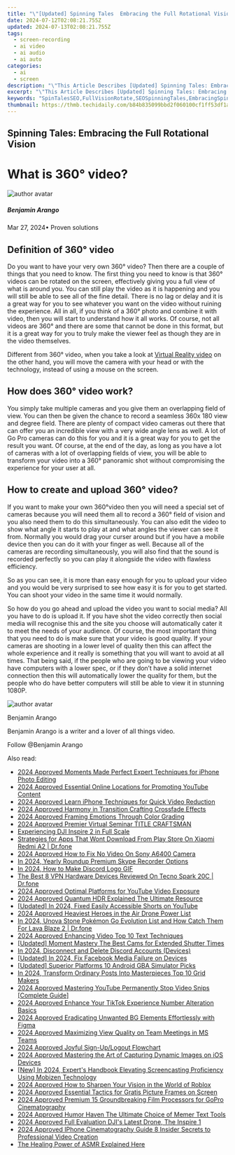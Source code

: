 ```yaml
---
title: "\"[Updated] Spinning Tales  Embracing the Full Rotational Vision\""
date: 2024-07-12T02:08:21.755Z
updated: 2024-07-13T02:08:21.755Z
tags: 
  - screen-recording
  - ai video
  - ai audio
  - ai auto
categories: 
  - ai
  - screen
description: "\"This Article Describes [Updated] Spinning Tales: Embracing the Full Rotational Vision\""
excerpt: "\"This Article Describes [Updated] Spinning Tales: Embracing the Full Rotational Vision\""
keywords: "SpinTalesSEO,FullVisionRotate,SEOSpinningTales,EmbracingSpinSEO,FullRotationVision,RotationalStoryBoost,VisionarySEOSpin"
thumbnail: https://thmb.techidaily.com/b84b835099bbd2f060100cf1ff53df1a6537fd5a4b5a03be31336b43fbf43c35.jpg
---
```


## Spinning Tales: Embracing the Full Rotational Vision

# What is 360° video?

![author avatar](https://images.wondershare.com/filmora/article-images/benjamin-arango-author.jpg)

##### Benjamin Arango

 Mar 27, 2024• Proven solutions

## Definition of 360° video

 Do you want to have your very own 360° video? Then there are a couple of things that you need to know. The first thing you need to know is that 360° videos can be rotated on the screen, effectively giving you a full view of what is around you. You can still play the video as it is happening and you will still be able to see all of the fine detail. There is no lag or delay and it is a great way for you to see whatever you want on the video without ruining the experience. All in all, if you think of a 360° photo and combine it with video, then you will start to understand how it all works. Of course, not all videos are 360° and there are some that cannot be done in this format, but it is a great way for you to truly make the viewer feel as though they are in the video themselves.

 Different from 360° video, when you take a look at [Virtual Reality video](https://filmora.wondershare.com/virtual-reality/what-is-vr-video.html) on the other hand, you will move the camera with your head or with the technology, instead of using a mouse on the screen.

## How does 360° video work?

 You simply take multiple cameras and you give them an overlapping field of view. You can then be given the chance to record a seamless 360x 180 view and degree field. There are plenty of compact video cameras out there that can offer you an incredible view with a very wide angle lens as well. A lot of Go Pro cameras can do this for you and it is a great way for you to get the result you want. Of course, at the end of the day, as long as you have a lot of cameras with a lot of overlapping fields of view, you will be able to transform your video into a 360° panoramic shot without compromising the experience for your user at all.

## How to create and upload 360° video?

 If you want to make your own 360°video then you will need a special set of cameras because you will need them all to record a 360° field of vision and you also need them to do this simultaneously. You can also edit the video to show what angle it starts to play at and what angles the viewer can see it from. Normally you would drag your curser around but if you have a mobile device then you can do it with your finger as well. Because all of the cameras are recording simultaneously, you will also find that the sound is recorded perfectly so you can play it alongside the video with flawless efficiency.

 So as you can see, it is more than easy enough for you to upload your video and you would be very surprised to see how easy it is for you to get started. You can shoot your video in the same time it would normally.

 So how do you go ahead and upload the video you want to social media? All you have to do is upload it. If you have shot the video correctly then social media will recognise this and the site you choose will automatically cater it to meet the needs of your audience. Of course, the most important thing that you need to do is make sure that your video is good quality. If your cameras are shooting in a lower level of quality then this can affect the whole experience and it really is something that you will want to avoid at all times. That being said, if the people who are going to be viewing your video have computers with a lower spec, or if they don’t have a solid internet connection then this will automatically lower the quality for them, but the people who do have better computers will still be able to view it in stunning 1080P.

![author avatar](https://images.wondershare.com/filmora/article-images/benjamin-arango-author.jpg)

Benjamin Arango

Benjamin Arango is a writer and a lover of all things video.

Follow @Benjamin Arango


<ins class="adsbygoogle"
     style="display:block"
     data-ad-format="autorelaxed"
     data-ad-client="ca-pub-7571918770474297"
     data-ad-slot="1223367746"></ins>



<ins class="adsbygoogle"
     style="display:block"
     data-ad-client="ca-pub-7571918770474297"
     data-ad-slot="8358498916"
     data-ad-format="auto"
     data-full-width-responsive="true"></ins>




<span class="atpl-alsoreadstyle">Also read:</span>
<div><ul>
<li><a href="https://fox-hovers.techidaily.com/2024-approved-moments-made-perfect-expert-techniques-for-iphone-photo-editing/"><u>2024 Approved  Moments Made Perfect  Expert Techniques for iPhone Photo Editing</u></a></li>
<li><a href="https://fox-hovers.techidaily.com/2024-approved-essential-online-locations-for-promoting-youtube-content/"><u>2024 Approved  Essential Online Locations for Promoting YouTube Content</u></a></li>
<li><a href="https://fox-hovers.techidaily.com/2024-approved-learn-iphone-techniques-for-quick-video-reduction/"><u>2024 Approved  Learn iPhone Techniques for Quick Video Reduction</u></a></li>
<li><a href="https://fox-hovers.techidaily.com/2024-approved-harmony-in-transition-crafting-crossfade-effects/"><u>2024 Approved  Harmony in Transition  Crafting Crossfade Effects</u></a></li>
<li><a href="https://fox-hovers.techidaily.com/2024-approved-framing-emotions-through-color-grading/"><u>2024 Approved  Framing Emotions Through Color Grading</u></a></li>
<li><a href="https://fox-hovers.techidaily.com/2024-approved-premier-virtual-seminar-title-craftsman/"><u>2024 Approved  Premier Virtual Seminar TITLE CRAFTSMAN</u></a></li>
<li><a href="https://extra-lessons.techidaily.com/experiencing-dji-inspire-2-in-full-scale/"><u>Experiencing DJI Inspire 2 in Full Scale</u></a></li>
<li><a href="https://fix-guide.techidaily.com/strategies-for-apps-that-wont-download-from-play-store-on-xiaomi-redmi-a2-drfone-by-drfone-fix-android-problems-fix-android-problems/"><u>Strategies for Apps That Wont Download From Play Store On Xiaomi Redmi A2 | Dr.fone</u></a></li>
<li><a href="https://fox-hovers.techidaily.com/2024-approved-how-to-fix-no-video-on-sony-a6400-camera/"><u>2024 Approved  How to Fix No Video On Sony A6400 Camera</u></a></li>
<li><a href="https://screen-activity-recording.techidaily.com/in-2024-yearly-roundup-premium-skype-recorder-options/"><u>In 2024, Yearly Roundup  Premium Skype Recorder Options</u></a></li>
<li><a href="https://ai-editing-video.techidaily.com/in-2024-how-to-make-discord-logo-gif/"><u>In 2024, How to Make Discord Logo GIF</u></a></li>
<li><a href="https://fake-location.techidaily.com/the-best-8-vpn-hardware-devices-reviewed-on-tecno-spark-20c-drfone-by-drfone-virtual-android/"><u>The Best 8 VPN Hardware Devices Reviewed On Tecno Spark 20C | Dr.fone</u></a></li>
<li><a href="https://fox-hovers.techidaily.com/2024-approved-optimal-platforms-for-youtube-video-exposure/"><u>2024 Approved  Optimal Platforms for YouTube Video Exposure</u></a></li>
<li><a href="https://fox-hovers.techidaily.com/2024-approved-quantum-hdr-explained-the-ultimate-resource/"><u>2024 Approved  Quantum HDR Explained  The Ultimate Resource</u></a></li>
<li><a href="https://eaxpv-info.techidaily.com/updated-in-2024-fixed-easily-accessible-shorts-on-youtube/"><u>[Updated] In 2024, Fixed  Easily Accessible Shorts on YouTube</u></a></li>
<li><a href="https://fox-hovers.techidaily.com/2024-approved-heaviest-heroes-in-the-air-drone-power-list/"><u>2024 Approved  Heaviest Heroes in the Air  Drone Power List</u></a></li>
<li><a href="https://android-pokemon-go.techidaily.com/in-2024-unova-stone-pokemon-go-evolution-list-and-how-catch-them-for-lava-blaze-2-drfone-by-drfone-virtual-android/"><u>In 2024, Unova Stone Pokémon Go Evolution List and How Catch Them For Lava Blaze 2 | Dr.fone</u></a></li>
<li><a href="https://fox-hovers.techidaily.com/2024-approved-enhancing-video-top-10-text-techniques/"><u>2024 Approved  Enhancing Video  Top 10 Text Techniques</u></a></li>
<li><a href="https://extra-guidance.techidaily.com/updated-moment-mastery-the-best-cams-for-extended-shutter-times/"><u>[Updated] Moment Mastery  The Best Cams for Extended Shutter Times</u></a></li>
<li><a href="https://discord-videos.techidaily.com/in-2024-disconnect-and-delete-discord-accounts-devices/"><u>In 2024, Disconnect and Delete Discord Accounts (Devices)</u></a></li>
<li><a href="https://facebook-video-files.techidaily.com/updated-in-2024-fix-facebook-media-failure-on-devices/"><u>[Updated] In 2024, Fix Facebook Media Failure on Devices</u></a></li>
<li><a href="https://visual-screen-recording.techidaily.com/updated-superior-platforms-10-android-gba-simulator-picks/"><u>[Updated] Superior Platforms  10 Android GBA Simulator Picks</u></a></li>
<li><a href="https://instagram-video-files.techidaily.com/in-2024-transform-ordinary-posts-into-masterpieces-top-10-grid-makers/"><u>In 2024, Transform Ordinary Posts Into Masterpieces  Top 10 Grid Makers</u></a></li>
<li><a href="https://fox-hovers.techidaily.com/2024-approved-mastering-youtube-permanently-stop-video-snips-complete-guide/"><u>2024 Approved  Mastering YouTube  Permanently Stop Video Snips [Complete Guide]</u></a></li>
<li><a href="https://fox-hovers.techidaily.com/2024-approved-enhance-your-tiktok-experience-number-alteration-basics/"><u>2024 Approved  Enhance Your TikTok Experience  Number Alteration Basics</u></a></li>
<li><a href="https://fox-hovers.techidaily.com/2024-approved-eradicating-unwanted-bg-elements-effortlessly-with-figma/"><u>2024 Approved  Eradicating Unwanted BG Elements Effortlessly with Figma</u></a></li>
<li><a href="https://fox-hovers.techidaily.com/2024-approved-maximizing-view-quality-on-team-meetings-in-ms-teams/"><u>2024 Approved  Maximizing View Quality on Team Meetings in MS Teams</u></a></li>
<li><a href="https://fox-hovers.techidaily.com/2024-approved-joyful-sign-uplogout-flowchart/"><u>2024 Approved  Joyful Sign-Up/Logout Flowchart</u></a></li>
<li><a href="https://fox-hovers.techidaily.com/2024-approved-mastering-the-art-of-capturing-dynamic-images-on-ios-devices/"><u>2024 Approved  Mastering the Art of Capturing Dynamic Images on iOS Devices</u></a></li>
<li><a href="https://on-screen-recording.techidaily.com/new-in-2024-experts-handbook-elevating-screencasting-proficiency-using-mobizen-technology/"><u>[New] In 2024, Expert's Handbook  Elevating Screencasting Proficiency Using Mobizen Technology</u></a></li>
<li><a href="https://fox-hovers.techidaily.com/2024-approved-how-to-sharpen-your-vision-in-the-world-of-roblox/"><u>2024 Approved  How to Sharpen Your Vision in the World of Roblox</u></a></li>
<li><a href="https://fox-hovers.techidaily.com/2024-approved-essential-tactics-for-gratis-picture-frames-on-screen/"><u>2024 Approved  Essential Tactics for Gratis Picture Frames on Screen</u></a></li>
<li><a href="https://fox-hovers.techidaily.com/2024-approved-premium-15-groundbreaking-film-processors-for-gopro-cinematography/"><u>2024 Approved  Premium 15 Groundbreaking Film Processors for GoPro Cinematography</u></a></li>
<li><a href="https://fox-hovers.techidaily.com/2024-approved-humor-haven-the-ultimate-choice-of-memer-text-tools/"><u>2024 Approved  Humor Haven  The Ultimate Choice of Memer Text Tools</u></a></li>
<li><a href="https://fox-hovers.techidaily.com/2024-approved-full-evaluation-djis-latest-drone-the-inspire-1/"><u>2024 Approved  Full Evaluation  DJI's Latest Drone, The Inspire 1</u></a></li>
<li><a href="https://fox-hovers.techidaily.com/2024-approved-iphone-cinematography-guide-8-insider-secrets-to-professional-video-creation/"><u>2024 Approved  IPhone Cinematography Guide  8 Insider Secrets to Professional Video Creation</u></a></li>
<li><a href="https://extra-resources.techidaily.com/the-healing-power-of-asmr-explained-here/"><u>The Healing Power of ASMR Explained Here</u></a></li>
</ul></div>
